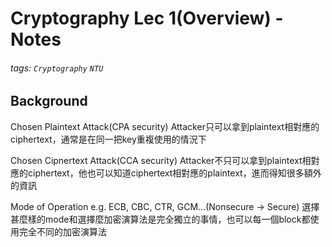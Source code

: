 # Cryptography Lec 1(Overview) - Notes
###### tags: `Cryptography` `NTU`

## Background
Chosen Plaintext Attack(CPA security)
Attacker只可以拿到plaintext相對應的ciphertext，通常是在同一把key重複使用的情況下

Chosen Cipnertext Attack(CCA security)
Attacker不只可以拿到plaintext相對應的ciphertext，他也可以知道ciphertext相對應的plaintext，進而得知很多額外的資訊

Mode of Operation
e.g. ECB, CBC, CTR, GCM...(Nonsecure $\to$ Secure)
選擇甚麼樣的mode和選擇麼加密演算法是完全獨立的事情，也可以每一個block都使用完全不同的加密演算法